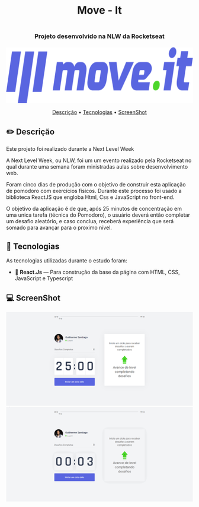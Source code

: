 <h1 align="center">
   Move - It
</h1>

<h3 align="center">
  <br>
    Projeto desenvolvido na NLW da Rocketseat
  <br>
  <br>
    <img src="https://github.com/GSSantiago/Move-It/blob/master/public/logo-full.svg" alt="Apeperia" height="150" align="center">
  <br>
</h3>

<p align="center">
 <a href="#pencil2-descrição">Descrição</a> •
 <a href="#rocket-tecnologias">Tecnologias</a> •
 <a href="#computer-screenshot">ScreenShot</a>
</p>

## :pencil2: Descrição
Este projeto foi realizado durante a Next Level Week

A Next Level Week, ou NLW, foi um um evento realizado pela Rocketseat no qual durante uma semana foram ministradas aulas sobre desenvolvimento web.

Foram cinco dias de produção com o objetivo de construir esta aplicação de pomodoro com exercícios físicos. Durante este processo foi usado a biblioteca ReactJS que engloba Html, Css e JavaScript no front-end.

O objetivo da aplicação é de que, após 25 minutos de concentração em uma unica tarefa (técnica do Pomodoro), o usuário deverá então completar um desafio aleatório, e caso conclua, receberá experiência que será 
somado para avançar para o proximo nível.

## :rocket: Tecnologias

As tecnologias utilizadas durante o estudo foram:

- 💠 **React.Js** — Para construção da base da página com HTML, CSS, JavaScript e Typescript

## :computer: ScreenShot

<img src ="https://github.com/GSSantiago/Move-It/blob/master/desktop_print.png" width="900">

<img src="https://github.com/GSSantiago/Move-It/blob/master/desktop.gif" width="900"/>




